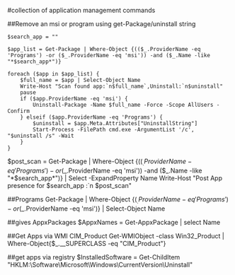 #collection of application management commands

##Remove an msi or program using get-Package/uninstall string

    $search_app = ""

    $app_list = Get-Package | Where-Object {(($_.ProviderName -eq 'Programs') -or ($_.ProviderName -eq 'msi')) -and ($_.Name -like "*$search_app*")}

    foreach ($app in $app_list) {
        $full_name = $app | Select-Object Name
        Write-Host "Scan found app:`n$full_name`,Uninstall:`n$uninstall"
        pause
        if ($app.ProviderName -eq 'msi') {
            Uninstall-Package -Name $full_name -Force -Scope AllUsers -Confirm
        } elseif ($app.ProviderName -eq 'Programs') {
            $uninstall = $app.Meta.Attributes["UninstallString"]
            Start-Process -FilePath cmd.exe -ArgumentList '/c', "$uninstall /s" -Wait
        }
    }
    
    
    
$post_scan = Get-Package | Where-Object {(($_.ProviderName -eq 'Programs') -or ($_.ProviderName -eq 'msi')) -and ($_.Name -like "*$search_app*")} | Select -ExpandProperty Name
Write-Host "Post App presence for $search_app :`n $post_scan" 

##Programs
    Get-Package | Where-Object {($_.ProviderName -eq 'Programs') -or ($_.ProviderName -eq 'msi')} | Select-Object Name

##gives AppxPackages
    $AppxNames = Get-AppxPackage | select Name 

##Get Apps via WMI CIM_Product
    Get-WMIObject -class Win32_Product | Where-Object{$_.__SUPERCLASS -eq "CIM_Product"}

##get apps via registry
    $InstalledSoftware = Get-ChildItem "HKLM:\Software\Microsoft\Windows\CurrentVersion\Uninstall"

